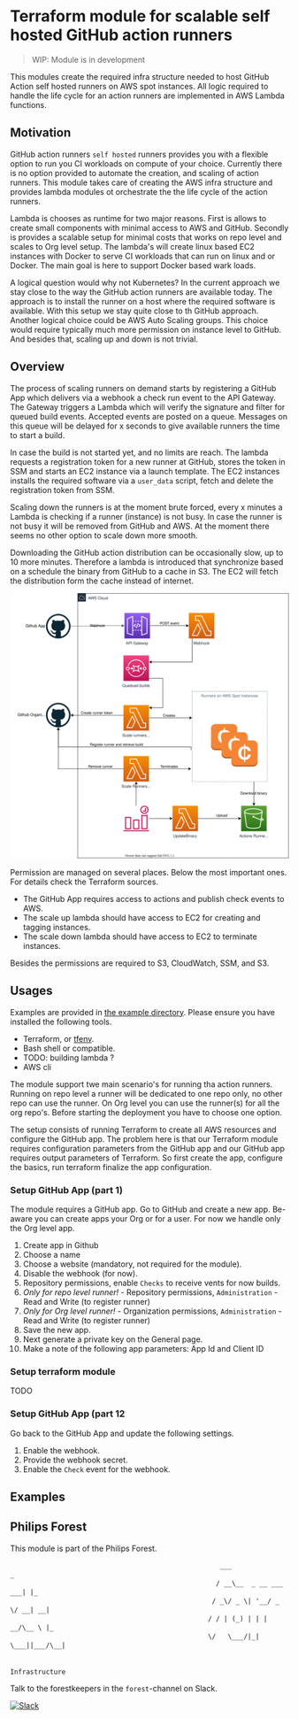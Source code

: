 # Terraform module for scalable self hosted GitHub action runners

> WIP: Module is in development

This modules create the required infra structure needed to host GitHub Action self hosted runners on AWS spot instances. All logic required to handle the life cycle for an action runners are implemented in AWS Lambda functions.

## Motivation

GitHub action runners `self hosted` runners provides you with a flexible option to run you CI workloads on compute of your choice. Currently there is no option provided to automate the creation, and scaling of action runners. This module takes care of creating the AWS infra structure and provides lambda modules ot orchestrate the the life cycle of the action runners.

Lambda is chooses as runtime for two major reasons. First is allows to create small components with minimal access to AWS and GitHub. Secondly is provides a scalable setup for minimal costs that works on repo level and scales to Org level setup. The lambda's will create linux based EC2 instances with Docker to serve CI workloads that can run on linux and or Docker. The main goal is here to support Docker based wark loads.

A logical question would why not Kubernetes? In the current approach we stay close to the way the GitHub action runners are available today. The approach is to install the runner on a host where the required software is available. With this setup we stay quite close to th GitHub approach. Another logical choice could be AWS Auto Scaling groups. This choice would require typically much more permission on instance level to GitHub. And besides that, scaling up and down is not trivial.

## Overview

The process of scaling runners on demand starts by registering a GitHub App which delivers via a webhook a check run event to the API Gateway. The Gateway triggers a Lambda which will verify the signature and filter for queued build events. Accepted events are posted on a queue. Messages on this queue will be delayed for x seconds to give available runners the time to start a build.

In case the build is not started yet, and no limits are reach. The lambda requests a registration token for a new runner at GitHub, stores the token in SSM and starts an EC2 instance via a launch template. The EC2 instances installs the required software via a `user_data` script, fetch and delete the registration token from SSM.

Scaling down the runners is at the moment brute forced, every x minutes a Lambda is checking if a runner (instance) is not busy. In case the runner is not busy it will be removed from GitHub and AWS. At the moment there seems no other option to scale down more smooth.

Downloading the GitHub action distribution can be occasionally slow, up to 10 more minutes. Therefore a lambda is introduced that synchronize based on a schedule the binary from GitHub to a cache in S3. The EC2 will fetch the distribution form the cache instead of internet.

![Architecture](docs/component-overview.svg)

Permission are managed on several places. Below the most important ones. For details check the Terraform sources.

- The GitHub App requires access to actions and publish check events to AWS.
- The scale up lambda should have access to EC2 for creating and tagging instances.
- The scale down lambda should have access to EC2 to terminate instances.

Besides the permissions are required to S3, CloudWatch, SSM, and S3.

## Usages

Examples are provided in [the example directory](examples/). Please ensure you have installed the following tools.

- Terraform, or [tfenv](https://github.com/tfutils/tfenv).
- Bash shell or compatible.
- TODO: building lambda ?
- AWS cli

The module support twe main scenario's for running tha action runners. Running on repo level a runner will be dedicated to one repo only, no other repo can use the runner. On Org level you can use the runner(s) for all the org repo's. Before starting the deployment you have to choose one option.

The setup consists of running Terraform to create all AWS resources and configure the GitHub app. The problem here is that our Terraform module requires configuration parameters from the GitHub app and our GitHub app requires output parameters of Terraform. So first create the app, configure the basics, run terraform finalize the app configuration.

### Setup GitHub App (part 1)

The module requires a GitHub app. Go to GitHub and create a new app. Be-aware you can create apps your Org or for a user. For now we handle only the Org level app.

1. Create app in Github
2. Choose a name
3. Choose a website (mandatory, not required for the module).
4. Disable the webhook (for now).
5. Repository permissions, enable `Checks` to receive vents for now builds.
6. _Only for repo level runner!_ - Repository permissions, `Administration` - Read and Write (to register runner)
7. _Only for Org level runner!_ - Organization permissions, `Administration` - Read and Write (to register runner)
8. Save the new app.
9. Next generate a private key on the General page.
10. Make a note of the following app parameters: App Id and Client ID

### Setup terraform module

TODO

### Setup GitHub App (part 12

Go back to the GitHub App and update the following settings.

1. Enable the webhook.
2. Provide the webhook secret.
3. Enable the `Check` event for the webhook.

## Examples

## Philips Forest

This module is part of the Philips Forest.

```
                                                     ___                   _
                                                    / __\__  _ __ ___  ___| |_
                                                   / _\/ _ \| '__/ _ \/ __| __|
                                                  / / | (_) | | |  __/\__ \ |_
                                                  \/   \___/|_|  \___||___/\__|

                                                                 Infrastructure
```

Talk to the forestkeepers in the `forest`-channel on Slack.

[![Slack](https://philips-software-slackin.now.sh/badge.svg)](https://philips-software-slackin.now.sh)
